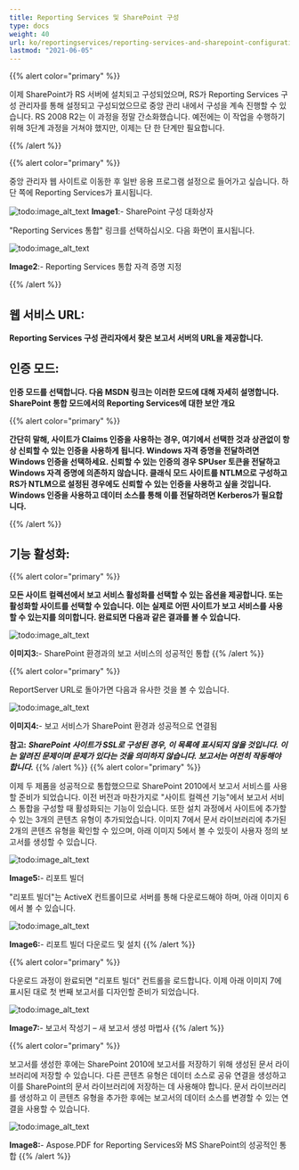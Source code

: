 ```yaml
---
title: Reporting Services 및 SharePoint 구성
type: docs
weight: 40
url: ko/reportingservices/reporting-services-and-sharepoint-configuration/
lastmod: "2021-06-05"
---
```


{{% alert color="primary" %}}

이제 SharePoint가 RS 서버에 설치되고 구성되었으며, RS가 Reporting Services 구성 관리자를 통해 설정되고 구성되었으므로 중앙 관리 내에서 구성을 계속 진행할 수 있습니다. RS 2008 R2는 이 과정을 정말 간소화했습니다. 예전에는 이 작업을 수행하기 위해 3단계 과정을 거쳐야 했지만, 이제는 단 한 단계만 필요합니다.

{{% /alert %}}

{{% alert color="primary" %}}

중앙 관리자 웹 사이트로 이동한 후 일반 응용 프로그램 설정으로 들어가고 싶습니다. 하단 쪽에 Reporting Services가 표시됩니다.

![todo:image_alt_text](reporting-services-and-sharepoint-configuration_1.png)
**Image1**:- SharePoint 구성 대화상자

"Reporting Services 통합" 링크를 선택하십시오. 다음 화면이 표시됩니다.

![todo:image_alt_text](reporting-services-and-sharepoint-configuration_2.png)

**Image2**:- Reporting Services 통합 자격 증명 지정

{{% /alert %}}

## 웹 서비스 URL:

**Reporting Services 구성 관리자에서 찾은 보고서 서버의 URL을 제공합니다.**

## 인증 모드:

**인증 모드를 선택합니다. 다음 MSDN 링크는 이러한 모드에 대해 자세히 설명합니다.
SharePoint 통합 모드에서의 Reporting Services에 대한 보안 개요**

{{% alert color="primary" %}}

**간단히 말해, 사이트가 Claims 인증을 사용하는 경우, 여기에서 선택한 것과 상관없이 항상 신뢰할 수 있는 인증을 사용하게 됩니다. Windows 자격 증명을 전달하려면 Windows 인증을 선택하세요. 신뢰할 수 있는 인증의 경우 SPUser 토큰을 전달하고 Windows 자격 증명에 의존하지 않습니다. 클래식 모드 사이트를 NTLM으로 구성하고 RS가 NTLM으로 설정된 경우에도 신뢰할 수 있는 인증을 사용하고 싶을 것입니다. Windows 인증을 사용하고 데이터 소스를 통해 이를 전달하려면 Kerberos가 필요합니다.**

{{% /alert %}}

## 기능 활성화:

{{% alert color="primary" %}}

**모든 사이트 컬렉션에서 보고 서비스 활성화를 선택할 수 있는 옵션을 제공합니다. 또는 활성화할 사이트를 선택할 수 있습니다. 이는 실제로 어떤 사이트가 보고 서비스를 사용할 수 있는지를 의미합니다. 완료되면 다음과 같은 결과를 볼 수 있습니다.**

![todo:image_alt_text](reporting-services-and-sharepoint-configuration_3.png)

**이미지3:**- SharePoint 환경과의 보고 서비스의 성공적인 통합
{{% /alert %}}

{{% alert color="primary" %}}

ReportServer URL로 돌아가면 다음과 유사한 것을 볼 수 있습니다.

![todo:image_alt_text](reporting-services-and-sharepoint-configuration_4.png)

**이미지4:**- 보고 서비스가 SharePoint 환경과 성공적으로 연결됨

**참고:** ***SharePoint 사이트가 SSL로 구성된 경우, 이 목록에 표시되지 않을 것입니다. 이는 알려진 문제이며 문제가 있다는 것을 의미하지 않습니다. 보고서는 여전히 작동해야 합니다.***
{{% /alert %}}
{{% alert color="primary" %}}

이제 두 제품을 성공적으로 통합했으므로 SharePoint 2010에서 보고서 서비스를 사용할 준비가 되었습니다. 이전 버전과 마찬가지로 "사이트 컬렉션 기능"에서 보고서 서비스 통합을 구성할 때 활성화되는 기능이 있습니다. 또한 설치 과정에서 사이트에 추가할 수 있는 3개의 콘텐츠 유형이 추가되었습니다. 이미지 7에서 문서 라이브러리에 추가된 2개의 콘텐츠 유형을 확인할 수 있으며, 아래 이미지 5에서 볼 수 있듯이 사용자 정의 보고서를 생성할 수 있습니다.

![todo:image_alt_text](reporting-services-and-sharepoint-configuration_5.png)

**Image5:**- 리포트 빌더

"리포트 빌더"는 ActiveX 컨트롤이므로 서버를 통해 다운로드해야 하며, 아래 이미지 6에서 볼 수 있습니다.

![todo:image_alt_text](reporting-services-and-sharepoint-configuration_6.png)

**Image6:**- 리포트 빌더 다운로드 및 설치
{{% /alert %}}

{{% alert color="primary" %}}

다운로드 과정이 완료되면 "리포트 빌더" 컨트롤을 로드합니다. 이제 아래 이미지 7에 표시된 대로 첫 번째 보고서를 디자인할 준비가 되었습니다.

![todo:image_alt_text](reporting-services-and-sharepoint-configuration_7.png)

**Image7:**- 보고서 작성기 – 새 보고서 생성 마법사
{{% /alert %}}

{{% alert color="primary" %}}

보고서를 생성한 후에는 SharePoint 2010에 보고서를 저장하기 위해 생성된 문서 라이브러리에 저장할 수 있습니다. 다른 콘텐츠 유형은 데이터 소스로 공유 연결을 생성하고 이를 SharePoint의 문서 라이브러리에 저장하는 데 사용해야 합니다. 문서 라이브러리를 생성하고 이 콘텐츠 유형을 추가한 후에는 보고서의 데이터 소스를 변경할 수 있는 연결을 사용할 수 있습니다.

![todo:image_alt_text](reporting-services-and-sharepoint-configuration_8.png)

**Image8:**- Aspose.PDF for Reporting Services와 MS SharePoint의 성공적인 통합
{{% /alert %}}